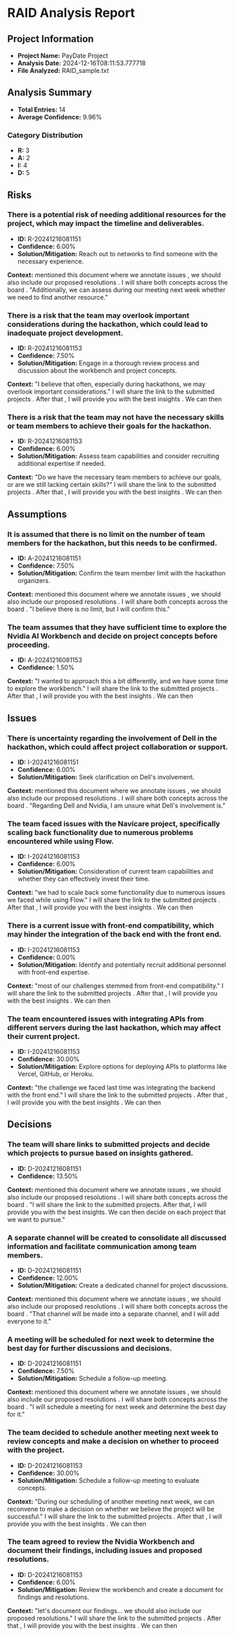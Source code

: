 # RAID Analysis Report

## Project Information
- **Project Name:** PayDate Project
- **Analysis Date:** 2024-12-16T08:11:53.777718
- **File Analyzed:** RAID_sample.txt

## Analysis Summary
- **Total Entries:** 14
- **Average Confidence:** 9.96%

### Category Distribution
- **R:** 3
- **A:** 2
- **I:** 4
- **D:** 5

## Risks

### There is a potential risk of needing additional resources for the project, which may impact the timeline and deliverables.
- **ID:** R-20241216081151
- **Confidence:** 6.00%
- **Solution/Mitigation:** Reach out to networks to find someone with the necessary experience.

**Context:** mentioned this document where we annotate issues , we should also include our proposed resolutions . I will share both concepts across the board . "Additionally, we can assess during our meeting next week whether we need to find another resource."

### There is a risk that the team may overlook important considerations during the hackathon, which could lead to inadequate project development.
- **ID:** R-20241216081153
- **Confidence:** 7.50%
- **Solution/Mitigation:** Engage in a thorough review process and discussion about the workbench and project concepts.

**Context:** "I believe that often, especially during hackathons, we may overlook important considerations." I will share the link to the submitted projects . After that , I will provide you with the best insights . We can then

### There is a risk that the team may not have the necessary skills or team members to achieve their goals for the hackathon.
- **ID:** R-20241216081153
- **Confidence:** 6.00%
- **Solution/Mitigation:** Assess team capabilities and consider recruiting additional expertise if needed.

**Context:** "Do we have the necessary team members to achieve our goals, or are we still lacking certain skills?" I will share the link to the submitted projects . After that , I will provide you with the best insights . We can then

## Assumptions

### It is assumed that there is no limit on the number of team members for the hackathon, but this needs to be confirmed.
- **ID:** A-20241216081151
- **Confidence:** 7.50%
- **Solution/Mitigation:** Confirm the team member limit with the hackathon organizers.

**Context:** mentioned this document where we annotate issues , we should also include our proposed resolutions . I will share both concepts across the board . "I believe there is no limit, but I will confirm this."

### The team assumes that they have sufficient time to explore the Nvidia AI Workbench and decide on project concepts before proceeding.
- **ID:** A-20241216081153
- **Confidence:** 1.50%

**Context:** "I wanted to approach this a bit differently, and we have some time to explore the workbench." I will share the link to the submitted projects . After that , I will provide you with the best insights . We can then

## Issues

### There is uncertainty regarding the involvement of Dell in the hackathon, which could affect project collaboration or support.
- **ID:** I-20241216081151
- **Confidence:** 6.00%
- **Solution/Mitigation:** Seek clarification on Dell's involvement.

**Context:** mentioned this document where we annotate issues , we should also include our proposed resolutions . I will share both concepts across the board . "Regarding Dell and Nvidia, I am unsure what Dell's involvement is."

### The team faced issues with the Navicare project, specifically scaling back functionality due to numerous problems encountered while using Flow.
- **ID:** I-20241216081153
- **Confidence:** 6.00%
- **Solution/Mitigation:** Consideration of current team capabilities and whether they can effectively invest their time.

**Context:** "we had to scale back some functionality due to numerous issues we faced while using Flow." I will share the link to the submitted projects . After that , I will provide you with the best insights . We can then

### There is a current issue with front-end compatibility, which may hinder the integration of the back end with the front end.
- **ID:** I-20241216081153
- **Confidence:** 0.00%
- **Solution/Mitigation:** Identify and potentially recruit additional personnel with front-end expertise.

**Context:** "most of our challenges stemmed from front-end compatibility." I will share the link to the submitted projects . After that , I will provide you with the best insights . We can then

### The team encountered issues with integrating APIs from different servers during the last hackathon, which may affect their current project.
- **ID:** I-20241216081153
- **Confidence:** 30.00%
- **Solution/Mitigation:** Explore options for deploying APIs to platforms like Vercel, GitHub, or Heroku.

**Context:** "the challenge we faced last time was integrating the backend with the front end." I will share the link to the submitted projects . After that , I will provide you with the best insights . We can then

## Decisions

### The team will share links to submitted projects and decide which projects to pursue based on insights gathered.
- **ID:** D-20241216081151
- **Confidence:** 13.50%

**Context:** mentioned this document where we annotate issues , we should also include our proposed resolutions . I will share both concepts across the board . "I will share the link to the submitted projects. After that, I will provide you with the best insights. We can then decide on each project that we want to pursue."

### A separate channel will be created to consolidate all discussed information and facilitate communication among team members.
- **ID:** D-20241216081151
- **Confidence:** 12.00%
- **Solution/Mitigation:** Create a dedicated channel for project discussions.

**Context:** mentioned this document where we annotate issues , we should also include our proposed resolutions . I will share both concepts across the board . "That channel will be made into a separate channel, and I will add everyone to it."

### A meeting will be scheduled for next week to determine the best day for further discussions and decisions.
- **ID:** D-20241216081151
- **Confidence:** 7.50%
- **Solution/Mitigation:** Schedule a follow-up meeting.

**Context:** mentioned this document where we annotate issues , we should also include our proposed resolutions . I will share both concepts across the board . "I will schedule a meeting for next week and determine the best day for it."

### The team decided to schedule another meeting next week to review concepts and make a decision on whether to proceed with the project.
- **ID:** D-20241216081153
- **Confidence:** 30.00%
- **Solution/Mitigation:** Schedule a follow-up meeting to evaluate concepts.

**Context:** "During our scheduling of another meeting next week, we can reconvene to make a decision on whether we believe the project will be successful." I will share the link to the submitted projects . After that , I will provide you with the best insights . We can then

### The team agreed to review the Nvidia Workbench and document their findings, including issues and proposed resolutions.
- **ID:** D-20241216081153
- **Confidence:** 6.00%
- **Solution/Mitigation:** Review the workbench and create a document for findings and resolutions.

**Context:** "let's document our findings... we should also include our proposed resolutions." I will share the link to the submitted projects . After that , I will provide you with the best insights . We can then

